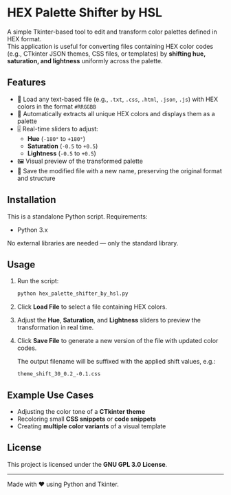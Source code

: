 # HEX Palette Shifter by HSL

A simple Tkinter-based tool to edit and transform color palettes defined in HEX format.  
This application is useful for converting files containing HEX color codes (e.g., CTkinter JSON themes, CSS files, or templates) by **shifting hue, saturation, and lightness** uniformly across the palette.

## Features

-  📂 Load any text-based file (e.g., `.txt`, `.css`, `.html`, `.json`, `.js`) with HEX colors in the format `#RRGGBB`
-  🎨 Automatically extracts all unique HEX colors and displays them as a palette
-  🎚️ Real-time sliders to adjust:
   -  **Hue** (`-180°` to `+180°`)
   -  **Saturation** (`-0.5` to `+0.5`)
   -  **Lightness** (`-0.5` to `+0.5`)
-  🖼️ Visual preview of the transformed palette
-  💾 Save the modified file with a new name, preserving the original format and structure

## Installation

This is a standalone Python script. Requirements:

-  Python 3.x

No external libraries are needed — only the standard library.

## Usage

1. Run the script:

   ```bash
   python hex_palette_shifter_by_hsl.py
   ```

2. Click **Load File** to select a file containing HEX colors.

3. Adjust the **Hue**, **Saturation**, and **Lightness** sliders to preview the transformation in real time.

4. Click **Save File** to generate a new version of the file with updated color codes.

   The output filename will be suffixed with the applied shift values, e.g.:

   ```
   theme_shift_30_0.2_-0.1.css
   ```

## Example Use Cases

-  Adjusting the color tone of a **CTkinter theme**
-  Recoloring small **CSS snippets** or **code snippets**
-  Creating **multiple color variants** of a visual template

## License

This project is licensed under the **GNU GPL 3.0 License**.

---

Made with ❤️ using Python and Tkinter.
